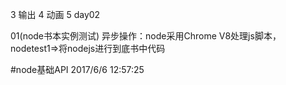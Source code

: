 3 输出
4 动画
5
day02
  
  01(node书本实例测试)
    异步操作：node采用Chrome V8处理js脚本，
  nodetest1=>将nodejs进行到底书中代码



#node基础API
2017/6/6 12:57:25 
